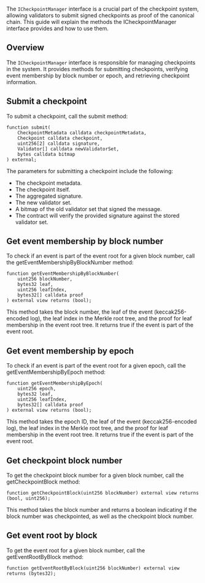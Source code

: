 The `ICheckpointManager` interface is a crucial part of the checkpoint system, allowing validators to submit signed checkpoints as proof of the canonical chain. This guide will explain the methods the ICheckpointManager interface provides and how to use them.

## Overview

The `ICheckpointManager` interface is responsible for managing checkpoints in the system. It provides methods for submitting checkpoints, verifying event membership by block number or epoch, and retrieving checkpoint information.

## Submit a checkpoint

To submit a checkpoint, call the submit method:

```solidity
function submit(
    CheckpointMetadata calldata checkpointMetadata,
    Checkpoint calldata checkpoint,
    uint256[2] calldata signature,
    Validator[] calldata newValidatorSet,
    bytes calldata bitmap
) external;
```

The parameters for submitting a checkpoint include the following:

- The checkpoint metadata.
- The checkpoint itself.
- The aggregated signature.
- The new validator set.
- A bitmap of the old validator set that signed the message.
- The contract will verify the provided signature against the stored validator set.

## Get event membership by block number

To check if an event is part of the event root for a given block number, call the getEventMembershipByBlockNumber method:

```solidity
function getEventMembershipByBlockNumber(
    uint256 blockNumber,
    bytes32 leaf,
    uint256 leafIndex,
    bytes32[] calldata proof
) external view returns (bool);
```

This method takes the block number, the leaf of the event (keccak256-encoded log), the leaf index in the Merkle root tree, and the proof for leaf membership in the event root tree. It returns true if the event is part of the event root.

## Get event membership by epoch

To check if an event is part of the event root for a given epoch, call the getEventMembershipByEpoch method:

```solidity
function getEventMembershipByEpoch(
    uint256 epoch,
    bytes32 leaf,
    uint256 leafIndex,
    bytes32[] calldata proof
) external view returns (bool);
```

This method takes the epoch ID, the leaf of the event (keccak256-encoded log), the leaf index in the Merkle root tree, and the proof for leaf membership in the event root tree. It returns true if the event is part of the event root.

## Get checkpoint block number

To get the checkpoint block number for a given block number, call the getCheckpointBlock method:

```solidity
function getCheckpointBlock(uint256 blockNumber) external view returns (bool, uint256);
```

This method takes the block number and returns a boolean indicating if the block number was checkpointed, as well as the checkpoint block number.

## Get event root by block

To get the event root for a given block number, call the getEventRootByBlock method:

```solidity
function getEventRootByBlock(uint256 blockNumber) external view returns (bytes32);
```
